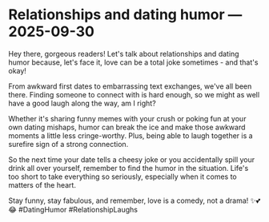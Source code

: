 # Relationships and dating humor — 2025-09-30

Hey there, gorgeous readers! Let's talk about relationships and dating humor because, let's face it, love can be a total joke sometimes - and that's okay!

From awkward first dates to embarrassing text exchanges, we've all been there. Finding someone to connect with is hard enough, so we might as well have a good laugh along the way, am I right?

Whether it's sharing funny memes with your crush or poking fun at your own dating mishaps, humor can break the ice and make those awkward moments a little less cringe-worthy. Plus, being able to laugh together is a surefire sign of a strong connection.

So the next time your date tells a cheesy joke or you accidentally spill your drink all over yourself, remember to find the humor in the situation. Life's too short to take everything so seriously, especially when it comes to matters of the heart.

Stay funny, stay fabulous, and remember, love is a comedy, not a drama! ✨💕😂 #DatingHumor #RelationshipLaughs